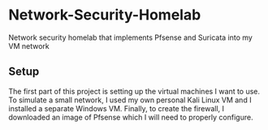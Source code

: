 # Network-Security-Homelab
Network security homelab that implements Pfsense and Suricata into my VM network

## Setup
The first part of this project is setting up the virtual machines I want to use. To simulate a small network, I used my own personal Kali Linux VM and I installed a separate Windows VM. Finally, to create the firewall, I downloaded an image of Pfsense which I will need to properly configure.
